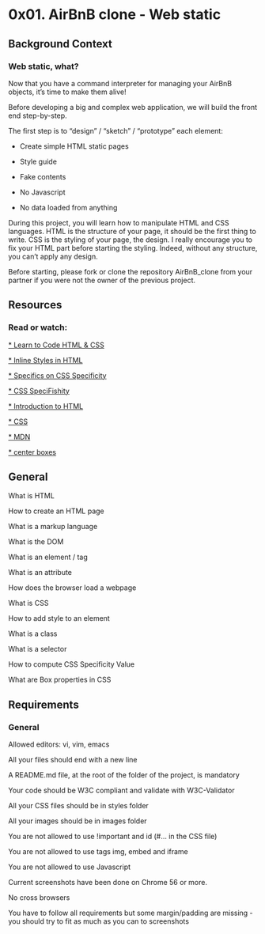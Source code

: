 # 0x01. AirBnB clone - Web static
## Background Context
### Web static, what?
Now that you have a command interpreter for managing your AirBnB objects, it’s time to make them alive!

Before developing a big and complex web application, we will build the front end step-by-step.

The first step is to “design” / “sketch” / “prototype” each element:

* Create simple HTML static pages

* Style guide

* Fake contents

* No Javascript

* No data loaded from anything

During this project, you will learn how to manipulate HTML and CSS languages. HTML is the structure of your page, it should be the first thing to write. CSS is the styling of your page, the design. I really encourage you to fix your HTML part before starting the styling. Indeed, without any structure, you can’t apply any design.

Before starting, please fork or clone the repository AirBnB_clone from your partner if you were not the owner of the previous project.

## Resources
### Read or watch:

[* Learn to Code HTML & CSS](https://learn.shayhowe.com/html-css/)

[* Inline Styles in HTML](https://www.codecademy.com/article/html-inline-styles)

[* Specifics on CSS Specificity](https://css-tricks.com/specifics-on-css-specificity/)

[* CSS SpeciFishity](https://www.standardista.com/cgi-sys/suspendedpage.cgi)

[* Introduction to HTML](https://developer.mozilla.org/en-US/docs/Learn/HTML/Introduction_to_HTML)

[* CSS](https://developer.mozilla.org/en-US/docs/Learn/CSS)

[* MDN](https://developer.mozilla.org/en-US/)

[* center boxes](https://css-tricks.com/centering-css-complete-guide/)
## General
What is HTML

How to create an HTML page

What is a markup language

What is the DOM

What is an element / tag

What is an attribute

How does the browser load a webpage

What is CSS

How to add style to an element

What is a class

What is a selector

How to compute CSS Specificity Value

What are Box properties in CSS
## Requirements
### General
Allowed editors: vi, vim, emacs

All your files should end with a new line

A README.md file, at the root of the folder of the project, is mandatory

Your code should be W3C compliant and validate with W3C-Validator

All your CSS files should be in styles folder

All your images should be in images folder

You are not allowed to use !important and id (#... in the CSS file)

You are not allowed to use tags img, embed and iframe

You are not allowed to use Javascript

Current screenshots have been done on Chrome 56 or more.

No cross browsers

You have to follow all requirements but some margin/padding are missing - you should try to fit as much as you can to screenshots

